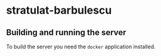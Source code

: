 stratulat-barbulescu
====================

Building and running the server
---------

To build the server you need the `docker` application installed.

